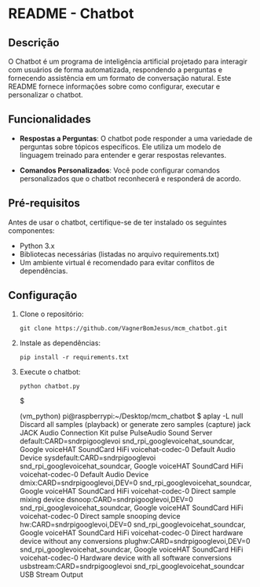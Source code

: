 # README - Chatbot

## Descrição
O Chatbot é um programa de inteligência artificial projetado para interagir com usuários de forma automatizada, respondendo a perguntas e fornecendo assistência em um formato de conversação natural. Este README fornece informações sobre como configurar, executar e personalizar o chatbot.

## Funcionalidades

- **Respostas a Perguntas**: O chatbot pode responder a uma variedade de perguntas sobre tópicos específicos. Ele utiliza um modelo de linguagem treinado para entender e gerar respostas relevantes.

- **Comandos Personalizados**: Você pode configurar comandos personalizados que o chatbot reconhecerá e responderá de acordo.

## Pré-requisitos

Antes de usar o chatbot, certifique-se de ter instalado os seguintes componentes:

- Python 3.x
- Bibliotecas necessárias (listadas no arquivo requirements.txt)
- Um ambiente virtual é recomendado para evitar conflitos de dependências.

## Configuração

1. Clone o repositório:
   ```
   git clone https://github.com/VagnerBomJesus/mcm_chatbot.git
   ```
   
2. Instale as dependências:
   ```
   pip install -r requirements.txt
   ```

3. Execute o chatbot:
   ```
   python chatbot.py
   ```



   $$$$$$$$$$$$$$$$$$$$$$$$$$$$$$$$$$$$$$$$$



   (vm_python) pi@raspberrypi:~/Desktop/mcm_chatbot $ aplay -L
null
    Discard all samples (playback) or generate zero samples (capture)
jack
    JACK Audio Connection Kit
pulse
    PulseAudio Sound Server
default:CARD=sndrpigooglevoi
    snd_rpi_googlevoicehat_soundcar, Google voiceHAT SoundCard HiFi voicehat-codec-0
    Default Audio Device
sysdefault:CARD=sndrpigooglevoi
    snd_rpi_googlevoicehat_soundcar, Google voiceHAT SoundCard HiFi voicehat-codec-0
    Default Audio Device
dmix:CARD=sndrpigooglevoi,DEV=0
    snd_rpi_googlevoicehat_soundcar, Google voiceHAT SoundCard HiFi voicehat-codec-0
    Direct sample mixing device
dsnoop:CARD=sndrpigooglevoi,DEV=0
    snd_rpi_googlevoicehat_soundcar, Google voiceHAT SoundCard HiFi voicehat-codec-0
    Direct sample snooping device
hw:CARD=sndrpigooglevoi,DEV=0
    snd_rpi_googlevoicehat_soundcar, Google voiceHAT SoundCard HiFi voicehat-codec-0
    Direct hardware device without any conversions
plughw:CARD=sndrpigooglevoi,DEV=0
    snd_rpi_googlevoicehat_soundcar, Google voiceHAT SoundCard HiFi voicehat-codec-0
    Hardware device with all software conversions
usbstream:CARD=sndrpigooglevoi
    snd_rpi_googlevoicehat_soundcar
    USB Stream Output

